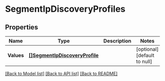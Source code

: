 # SegmentIpDiscoveryProfiles

## Properties
Name | Type | Description | Notes
------------ | ------------- | ------------- | -------------
**Values** | [**[]SegmentIpDiscoveryProfile**](SegmentIpDiscoveryProfile.md) |  | [optional] [default to null]

[[Back to Model list]](../README.md#documentation-for-models) [[Back to API list]](../README.md#documentation-for-api-endpoints) [[Back to README]](../README.md)


